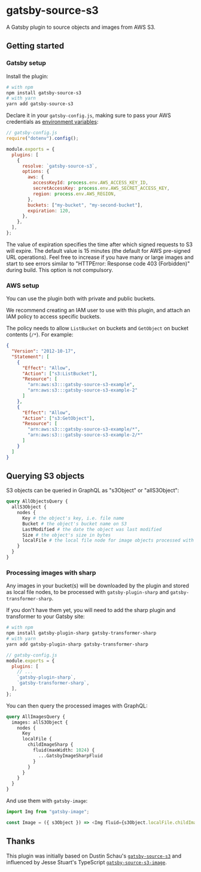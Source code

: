 # gatsby-source-s3

A Gatsby plugin to source objects and images from AWS S3.

## Getting started

### Gatsby setup

Install the plugin:

```bash
# with npm
npm install gatsby-source-s3
# with yarn
yarn add gatsby-source-s3
```

Declare it in your `gatsby-config.js`, making sure to pass your AWS credentials
as
[environment variables](https://www.gatsbyjs.org/docs/environment-variables/):

```javascript
// gatsby-config.js
require("dotenv").config();

module.exports = {
  plugins: [
    {
      resolve: `gatsby-source-s3`,
      options: {
        aws: {
          accessKeyId: process.env.AWS_ACCESS_KEY_ID,
          secretAccessKey: process.env.AWS_SECRET_ACCESS_KEY,
          region: process.env.AWS_REGION,
        },
        buckets: ["my-bucket", "my-second-bucket"],
        expiration: 120,
      },
    },
  ],
};
```

The value of expiration specifies the time after which signed requests to S3 will expire. The default value is 15 minutes (the default for AWS pre-signed URL operations). Feel free to increase if you have many or large images and start to see errors similar to "HTTPError: Response code 403 (Forbidden)" during build. This option is not compulsory.

### AWS setup

You can use the plugin both with private and public buckets.

We recommend creating an IAM user to use with this plugin, and attach an IAM
policy to access specific buckets.

The policy needs to allow `ListBucket` on buckets and `GetObject` on bucket
contents (`/*`). For example:

```json
{
  "Version": "2012-10-17",
  "Statement": [
    {
      "Effect": "Allow",
      "Action": ["s3:ListBucket"],
      "Resource": [
        "arn:aws:s3:::gatsby-source-s3-example",
        "arn:aws:s3:::gatsby-source-s3-example-2"
      ]
    },
    {
      "Effect": "Allow",
      "Action": ["s3:GetObject"],
      "Resource": [
        "arn:aws:s3:::gatsby-source-s3-example/*",
        "arn:aws:s3:::gatsby-source-s3-example-2/*"
      ]
    }
  ]
}
```

## Querying S3 objects

S3 objects can be queried in GraphQL as "s3Object" or "allS3Object":

```graphql
query AllObjectsQuery {
  allS3Object {
    nodes {
      Key # the object's key, i.e. file name
      Bucket # the object's bucket name on S3
      LastModified # the date the object was last modified
      Size # the object's size in bytes
      localFile # the local file node for image objects processed with sharp (see below)
    }
  }
}
```

### Processing images with sharp

Any images in your bucket(s) will be downloaded by the plugin and stored as
local file nodes, to be processed with `gatsby-plugin-sharp` and
`gatsby-transformer-sharp`.

If you don't have them yet, you will need to add the sharp plugin and
transformer to your Gatsby site:

```bash
# with npm
npm install gatsby-plugin-sharp gatsby-transformer-sharp
# with yarn
yarn add gatsby-plugin-sharp gatsby-transformer-sharp
```

```javascript
// gatsby-config.js
module.exports = {
  plugins: [
    // ...
    `gatsby-plugin-sharp`,
    `gatsby-transformer-sharp`,
  ],
};
```

You can then query the processed images with GraphQL:

```graphql
query AllImagesQuery {
  images: allS3Object {
    nodes {
      Key
      localFile {
        childImageSharp {
          fluid(maxWidth: 1024) {
            ...GatsbyImageSharpFluid
          }
        }
      }
    }
  }
}
```

And use them with `gatsby-image`:

```javascript
import Img from "gatsby-image";

const Image = ({ s3Object }) => <Img fluid={s3Object.localFile.childImageSharp.fluid} />;
```

## Thanks

This plugin was initially based on Dustin Schau's
[`gatsby-source-s3`](https://github.com/DSchau/gatsby-source-s3/) and influenced
by Jesse Stuart's TypeScript
[`gatsby-source-s3-image`](https://github.com/jessestuart/gatsby-source-s3-image).

